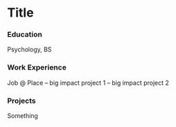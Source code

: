 # Title

### Education
Psychology, BS

### Work Experience
Job @ Place
– big impact project 1
– big impact project 2

### Projects
Something
